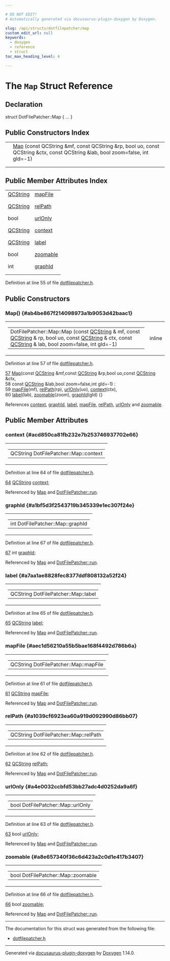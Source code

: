 ```yaml
---

# DO NOT EDIT!
# Automatically generated via docusaurus-plugin-doxygen by Doxygen.

slug: /api/structs/dotfilepatcher/map
custom_edit_url: null
keywords:
  - doxygen
  - reference
  - struct
toc_max_heading_level: 4

---
```


<div class="doxyPage">

# The `Map` Struct Reference



## Declaration

<div class="doxyDeclaration">
struct DotFilePatcher::Map { ... }
</div>

## Public Constructors Index

<table class="doxyMembersIndex">

<tr class="doxyMemberIndexItem">
<td class="doxyMemberIndexItemType" align="left" valign="top"></td>
<td class="doxyMemberIndexItemName" align="left" valign="top"><a href="#ab4be867f214098973a1b9053d42baac1">Map</a> (const QCString &amp;mf, const QCString &amp;rp, bool uo, const QCString &amp;ctx, const QCString &amp;lab, bool zoom=false, int gId=-1)</td>
</tr>
<tr class="doxyMemberIndexDescription">
<td class="doxyMemberIndexDescriptionLeft"></td>
<td class="doxyMemberIndexDescriptionRight">
</td>
</tr>
<tr class="doxyMemberIndexSeparator">
<td class="doxyMemberIndexSeparator" colspan="2"></td>
</tr>

</table>

## Public Member Attributes Index

<table class="doxyMembersIndex">

<tr class="doxyMemberIndexItem">
<td class="doxyMemberIndexItemType" align="left" valign="top"><a href="/web-doxygen/docs/api/classes/qcstring">QCString</a></td>
<td class="doxyMemberIndexItemName" align="left" valign="top"><a href="#aec1d56210a55b5bae168f4492d786b6a">mapFile</a></td>
</tr>
<tr class="doxyMemberIndexDescription">
<td class="doxyMemberIndexDescriptionLeft"></td>
<td class="doxyMemberIndexDescriptionRight">
</td>
</tr>
<tr class="doxyMemberIndexSeparator">
<td class="doxyMemberIndexSeparator" colspan="2"></td>
</tr>

<tr class="doxyMemberIndexItem">
<td class="doxyMemberIndexItemType" align="left" valign="top"><a href="/web-doxygen/docs/api/classes/qcstring">QCString</a></td>
<td class="doxyMemberIndexItemName" align="left" valign="top"><a href="#a1039cf6923ea60a919d092990d86bb07">relPath</a></td>
</tr>
<tr class="doxyMemberIndexDescription">
<td class="doxyMemberIndexDescriptionLeft"></td>
<td class="doxyMemberIndexDescriptionRight">
</td>
</tr>
<tr class="doxyMemberIndexSeparator">
<td class="doxyMemberIndexSeparator" colspan="2"></td>
</tr>

<tr class="doxyMemberIndexItem">
<td class="doxyMemberIndexItemType" align="left" valign="top">bool</td>
<td class="doxyMemberIndexItemName" align="left" valign="top"><a href="#a4e0032ccbfd53bb27adc4d0252da9a6f">urlOnly</a></td>
</tr>
<tr class="doxyMemberIndexDescription">
<td class="doxyMemberIndexDescriptionLeft"></td>
<td class="doxyMemberIndexDescriptionRight">
</td>
</tr>
<tr class="doxyMemberIndexSeparator">
<td class="doxyMemberIndexSeparator" colspan="2"></td>
</tr>

<tr class="doxyMemberIndexItem">
<td class="doxyMemberIndexItemType" align="left" valign="top"><a href="/web-doxygen/docs/api/classes/qcstring">QCString</a></td>
<td class="doxyMemberIndexItemName" align="left" valign="top"><a href="#acd850ca81fb232e7b253746937702e66">context</a></td>
</tr>
<tr class="doxyMemberIndexDescription">
<td class="doxyMemberIndexDescriptionLeft"></td>
<td class="doxyMemberIndexDescriptionRight">
</td>
</tr>
<tr class="doxyMemberIndexSeparator">
<td class="doxyMemberIndexSeparator" colspan="2"></td>
</tr>

<tr class="doxyMemberIndexItem">
<td class="doxyMemberIndexItemType" align="left" valign="top"><a href="/web-doxygen/docs/api/classes/qcstring">QCString</a></td>
<td class="doxyMemberIndexItemName" align="left" valign="top"><a href="#a7aa1ae8828fec8377ddf808132a52f24">label</a></td>
</tr>
<tr class="doxyMemberIndexDescription">
<td class="doxyMemberIndexDescriptionLeft"></td>
<td class="doxyMemberIndexDescriptionRight">
</td>
</tr>
<tr class="doxyMemberIndexSeparator">
<td class="doxyMemberIndexSeparator" colspan="2"></td>
</tr>

<tr class="doxyMemberIndexItem">
<td class="doxyMemberIndexItemType" align="left" valign="top">bool</td>
<td class="doxyMemberIndexItemName" align="left" valign="top"><a href="#a8e657340f36c6d423a2c0d1e417b3407">zoomable</a></td>
</tr>
<tr class="doxyMemberIndexDescription">
<td class="doxyMemberIndexDescriptionLeft"></td>
<td class="doxyMemberIndexDescriptionRight">
</td>
</tr>
<tr class="doxyMemberIndexSeparator">
<td class="doxyMemberIndexSeparator" colspan="2"></td>
</tr>

<tr class="doxyMemberIndexItem">
<td class="doxyMemberIndexItemType" align="left" valign="top">int</td>
<td class="doxyMemberIndexItemName" align="left" valign="top"><a href="#a1bf5d3f2543719b345339e1ec307f24e">graphId</a></td>
</tr>
<tr class="doxyMemberIndexDescription">
<td class="doxyMemberIndexDescriptionLeft"></td>
<td class="doxyMemberIndexDescriptionRight">
</td>
</tr>
<tr class="doxyMemberIndexSeparator">
<td class="doxyMemberIndexSeparator" colspan="2"></td>
</tr>

</table>


<p>Definition at line 55 of file <a href="/web-doxygen/docs/api/files/src/dotfilepatcher-h">dotfilepatcher.h</a>.</p>


<div class="doxySectionDef">

## Public Constructors

### Map() {#ab4be867f214098973a1b9053d42baac1}

<div class="doxyMemberItem">
<div class="doxyMemberProto">
<table class="doxyMemberLabels">
<tr class="doxyMemberLabels">
<td class="doxyMemberLabelsLeft">
<table class="doxyMemberName">
<tr>
<td class="doxyMemberName">DotFilePatcher::Map::Map (const <a href="/web-doxygen/docs/api/classes/qcstring">QCString</a> &amp; mf, const <a href="/web-doxygen/docs/api/classes/qcstring">QCString</a> &amp; rp, bool uo, const <a href="/web-doxygen/docs/api/classes/qcstring">QCString</a> &amp; ctx, const <a href="/web-doxygen/docs/api/classes/qcstring">QCString</a> &amp; lab, bool zoom=false, int gId=-1)</td>
</tr>
</table>
</td>
<td class="doxyMemberLabelsRight">
<span class="doxyMemberLabels">
<span class="doxyMemberLabel inline">inline</span>
</span>
</td>
</tr>
</table>
</div>
<div class="doxyMemberDoc">



<p>Definition at line 57 of file <a href="/web-doxygen/docs/api/files/src/dotfilepatcher-h">dotfilepatcher.h</a>.</p>


<div class="doxyProgramListing">

<div class="doxyCodeLine"><span class="doxyLineNumber"><a href="#ab4be867f214098973a1b9053d42baac1">57</a></span><span class="doxyLineContent"><span class="doxyHighlight">      <a href="#ab4be867f214098973a1b9053d42baac1">Map</a>(</span><span class="doxyHighlightKeyword">const</span><span class="doxyHighlight"> <a href="/web-doxygen/docs/api/classes/qcstring">QCString</a> &amp;mf,</span><span class="doxyHighlightKeyword">const</span><span class="doxyHighlight"> <a href="/web-doxygen/docs/api/classes/qcstring">QCString</a> &amp;rp,</span><span class="doxyHighlightKeywordType">bool</span><span class="doxyHighlight"> uo,</span><span class="doxyHighlightKeyword">const</span><span class="doxyHighlight"> <a href="/web-doxygen/docs/api/classes/qcstring">QCString</a> &amp;ctx,</span></span></div>
<div class="doxyCodeLine"><span class="doxyLineNumber">58</span><span class="doxyLineContent"><span class="doxyHighlight">          </span><span class="doxyHighlightKeyword">const</span><span class="doxyHighlight"> <a href="/web-doxygen/docs/api/classes/qcstring">QCString</a> &amp;lab,</span><span class="doxyHighlightKeywordType">bool</span><span class="doxyHighlight"> zoom=</span><span class="doxyHighlightKeyword">false</span><span class="doxyHighlight">,</span><span class="doxyHighlightKeywordType">int</span><span class="doxyHighlight"> gId=-1) :</span></span></div>
<div class="doxyCodeLine"><span class="doxyLineNumber">59</span><span class="doxyLineContent"><span class="doxyHighlight">        <a href="#aec1d56210a55b5bae168f4492d786b6a">mapFile</a>(mf), <a href="#a1039cf6923ea60a919d092990d86bb07">relPath</a>(rp), <a href="#a4e0032ccbfd53bb27adc4d0252da9a6f">urlOnly</a>(uo), <a href="#acd850ca81fb232e7b253746937702e66">context</a>(ctx),</span></span></div>
<div class="doxyCodeLine"><span class="doxyLineNumber">60</span><span class="doxyLineContent"><span class="doxyHighlight">        <a href="#a7aa1ae8828fec8377ddf808132a52f24">label</a>(lab), <a href="#a8e657340f36c6d423a2c0d1e417b3407">zoomable</a>(zoom), <a href="#a1bf5d3f2543719b345339e1ec307f24e">graphId</a>(gId) {}</span></span></div>

</div>


<p>References <a href="#acd850ca81fb232e7b253746937702e66">context</a>, <a href="#a1bf5d3f2543719b345339e1ec307f24e">graphId</a>, <a href="#a7aa1ae8828fec8377ddf808132a52f24">label</a>, <a href="#aec1d56210a55b5bae168f4492d786b6a">mapFile</a>, <a href="#a1039cf6923ea60a919d092990d86bb07">relPath</a>, <a href="#a4e0032ccbfd53bb27adc4d0252da9a6f">urlOnly</a> and <a href="#a8e657340f36c6d423a2c0d1e417b3407">zoomable</a>.</p>

</div>
</div>

</div>

<div class="doxySectionDef">

## Public Member Attributes

### context {#acd850ca81fb232e7b253746937702e66}

<div class="doxyMemberItem">
<div class="doxyMemberProto">
<table class="doxyMemberLabels">
<tr class="doxyMemberLabels">
<td class="doxyMemberLabelsLeft">
<table class="doxyMemberName">
<tr>
<td class="doxyMemberName">QCString DotFilePatcher::Map::context</td>
</tr>
</table>
</td>
</tr>
</table>
</div>
<div class="doxyMemberDoc">



<p>Definition at line 64 of file <a href="/web-doxygen/docs/api/files/src/dotfilepatcher-h">dotfilepatcher.h</a>.</p>


<div class="doxyProgramListing">

<div class="doxyCodeLine"><span class="doxyLineNumber"><a href="#acd850ca81fb232e7b253746937702e66">64</a></span><span class="doxyLineContent"><span class="doxyHighlight">      <a href="/web-doxygen/docs/api/classes/qcstring">QCString</a> <a href="#acd850ca81fb232e7b253746937702e66">context</a>;</span></span></div>

</div>


<p>Referenced by <a href="#ab4be867f214098973a1b9053d42baac1">Map</a> and <a href="/web-doxygen/docs/api/classes/dotfilepatcher/#a02cd92c7c61a35c61c601ff6b409c5e5">DotFilePatcher::run</a>.</p>

</div>
</div>

### graphId {#a1bf5d3f2543719b345339e1ec307f24e}

<div class="doxyMemberItem">
<div class="doxyMemberProto">
<table class="doxyMemberLabels">
<tr class="doxyMemberLabels">
<td class="doxyMemberLabelsLeft">
<table class="doxyMemberName">
<tr>
<td class="doxyMemberName">int DotFilePatcher::Map::graphId</td>
</tr>
</table>
</td>
</tr>
</table>
</div>
<div class="doxyMemberDoc">



<p>Definition at line 67 of file <a href="/web-doxygen/docs/api/files/src/dotfilepatcher-h">dotfilepatcher.h</a>.</p>


<div class="doxyProgramListing">

<div class="doxyCodeLine"><span class="doxyLineNumber"><a href="#a1bf5d3f2543719b345339e1ec307f24e">67</a></span><span class="doxyLineContent"><span class="doxyHighlight">      </span><span class="doxyHighlightKeywordType">int</span><span class="doxyHighlight">      <a href="#a1bf5d3f2543719b345339e1ec307f24e">graphId</a>;</span></span></div>

</div>


<p>Referenced by <a href="#ab4be867f214098973a1b9053d42baac1">Map</a> and <a href="/web-doxygen/docs/api/classes/dotfilepatcher/#a02cd92c7c61a35c61c601ff6b409c5e5">DotFilePatcher::run</a>.</p>

</div>
</div>

### label {#a7aa1ae8828fec8377ddf808132a52f24}

<div class="doxyMemberItem">
<div class="doxyMemberProto">
<table class="doxyMemberLabels">
<tr class="doxyMemberLabels">
<td class="doxyMemberLabelsLeft">
<table class="doxyMemberName">
<tr>
<td class="doxyMemberName">QCString DotFilePatcher::Map::label</td>
</tr>
</table>
</td>
</tr>
</table>
</div>
<div class="doxyMemberDoc">



<p>Definition at line 65 of file <a href="/web-doxygen/docs/api/files/src/dotfilepatcher-h">dotfilepatcher.h</a>.</p>


<div class="doxyProgramListing">

<div class="doxyCodeLine"><span class="doxyLineNumber"><a href="#a7aa1ae8828fec8377ddf808132a52f24">65</a></span><span class="doxyLineContent"><span class="doxyHighlight">      <a href="/web-doxygen/docs/api/classes/qcstring">QCString</a> <a href="#a7aa1ae8828fec8377ddf808132a52f24">label</a>;</span></span></div>

</div>


<p>Referenced by <a href="#ab4be867f214098973a1b9053d42baac1">Map</a> and <a href="/web-doxygen/docs/api/classes/dotfilepatcher/#a02cd92c7c61a35c61c601ff6b409c5e5">DotFilePatcher::run</a>.</p>

</div>
</div>

### mapFile {#aec1d56210a55b5bae168f4492d786b6a}

<div class="doxyMemberItem">
<div class="doxyMemberProto">
<table class="doxyMemberLabels">
<tr class="doxyMemberLabels">
<td class="doxyMemberLabelsLeft">
<table class="doxyMemberName">
<tr>
<td class="doxyMemberName">QCString DotFilePatcher::Map::mapFile</td>
</tr>
</table>
</td>
</tr>
</table>
</div>
<div class="doxyMemberDoc">



<p>Definition at line 61 of file <a href="/web-doxygen/docs/api/files/src/dotfilepatcher-h">dotfilepatcher.h</a>.</p>


<div class="doxyProgramListing">

<div class="doxyCodeLine"><span class="doxyLineNumber"><a href="#aec1d56210a55b5bae168f4492d786b6a">61</a></span><span class="doxyLineContent"><span class="doxyHighlight">      <a href="/web-doxygen/docs/api/classes/qcstring">QCString</a> <a href="#aec1d56210a55b5bae168f4492d786b6a">mapFile</a>;</span></span></div>

</div>


<p>Referenced by <a href="#ab4be867f214098973a1b9053d42baac1">Map</a> and <a href="/web-doxygen/docs/api/classes/dotfilepatcher/#a02cd92c7c61a35c61c601ff6b409c5e5">DotFilePatcher::run</a>.</p>

</div>
</div>

### relPath {#a1039cf6923ea60a919d092990d86bb07}

<div class="doxyMemberItem">
<div class="doxyMemberProto">
<table class="doxyMemberLabels">
<tr class="doxyMemberLabels">
<td class="doxyMemberLabelsLeft">
<table class="doxyMemberName">
<tr>
<td class="doxyMemberName">QCString DotFilePatcher::Map::relPath</td>
</tr>
</table>
</td>
</tr>
</table>
</div>
<div class="doxyMemberDoc">



<p>Definition at line 62 of file <a href="/web-doxygen/docs/api/files/src/dotfilepatcher-h">dotfilepatcher.h</a>.</p>


<div class="doxyProgramListing">

<div class="doxyCodeLine"><span class="doxyLineNumber"><a href="#a1039cf6923ea60a919d092990d86bb07">62</a></span><span class="doxyLineContent"><span class="doxyHighlight">      <a href="/web-doxygen/docs/api/classes/qcstring">QCString</a> <a href="#a1039cf6923ea60a919d092990d86bb07">relPath</a>;</span></span></div>

</div>


<p>Referenced by <a href="#ab4be867f214098973a1b9053d42baac1">Map</a> and <a href="/web-doxygen/docs/api/classes/dotfilepatcher/#a02cd92c7c61a35c61c601ff6b409c5e5">DotFilePatcher::run</a>.</p>

</div>
</div>

### urlOnly {#a4e0032ccbfd53bb27adc4d0252da9a6f}

<div class="doxyMemberItem">
<div class="doxyMemberProto">
<table class="doxyMemberLabels">
<tr class="doxyMemberLabels">
<td class="doxyMemberLabelsLeft">
<table class="doxyMemberName">
<tr>
<td class="doxyMemberName">bool DotFilePatcher::Map::urlOnly</td>
</tr>
</table>
</td>
</tr>
</table>
</div>
<div class="doxyMemberDoc">



<p>Definition at line 63 of file <a href="/web-doxygen/docs/api/files/src/dotfilepatcher-h">dotfilepatcher.h</a>.</p>


<div class="doxyProgramListing">

<div class="doxyCodeLine"><span class="doxyLineNumber"><a href="#a4e0032ccbfd53bb27adc4d0252da9a6f">63</a></span><span class="doxyLineContent"><span class="doxyHighlight">      </span><span class="doxyHighlightKeywordType">bool</span><span class="doxyHighlight">     <a href="#a4e0032ccbfd53bb27adc4d0252da9a6f">urlOnly</a>;</span></span></div>

</div>


<p>Referenced by <a href="#ab4be867f214098973a1b9053d42baac1">Map</a> and <a href="/web-doxygen/docs/api/classes/dotfilepatcher/#a02cd92c7c61a35c61c601ff6b409c5e5">DotFilePatcher::run</a>.</p>

</div>
</div>

### zoomable {#a8e657340f36c6d423a2c0d1e417b3407}

<div class="doxyMemberItem">
<div class="doxyMemberProto">
<table class="doxyMemberLabels">
<tr class="doxyMemberLabels">
<td class="doxyMemberLabelsLeft">
<table class="doxyMemberName">
<tr>
<td class="doxyMemberName">bool DotFilePatcher::Map::zoomable</td>
</tr>
</table>
</td>
</tr>
</table>
</div>
<div class="doxyMemberDoc">



<p>Definition at line 66 of file <a href="/web-doxygen/docs/api/files/src/dotfilepatcher-h">dotfilepatcher.h</a>.</p>


<div class="doxyProgramListing">

<div class="doxyCodeLine"><span class="doxyLineNumber"><a href="#a8e657340f36c6d423a2c0d1e417b3407">66</a></span><span class="doxyLineContent"><span class="doxyHighlight">      </span><span class="doxyHighlightKeywordType">bool</span><span class="doxyHighlight">     <a href="#a8e657340f36c6d423a2c0d1e417b3407">zoomable</a>;</span></span></div>

</div>


<p>Referenced by <a href="#ab4be867f214098973a1b9053d42baac1">Map</a> and <a href="/web-doxygen/docs/api/classes/dotfilepatcher/#a02cd92c7c61a35c61c601ff6b409c5e5">DotFilePatcher::run</a>.</p>

</div>
</div>

</div>

<hr/>

The documentation for this struct was generated from the following file:

<ul>
<li><a href="/web-doxygen/docs/api/files/src/dotfilepatcher-h">dotfilepatcher.h</a></li>
</ul>

<hr/>

<p class="doxyGeneratedBy">Generated via <a href="https://github.com/xpack/docusaurus-plugin-doxygen">docusaurus-plugin-doxygen</a> by <a href="https://www.doxygen.nl">Doxygen</a> 1.14.0.</p>

</div>

